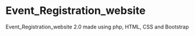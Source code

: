 # Event_Registration_website
Event_Registration_website 2.0 made using php, HTML, CSS and Bootstrap
